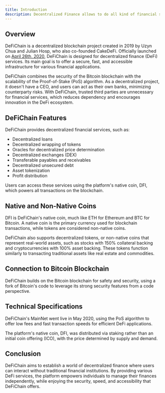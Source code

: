 ```yaml
---
title: Introduction
description: Decentralized Finance allows to do all kind of financial services without a central party. DeFiChain was created be a perfect fit for DeFi.
---
```


## Overview

DeFiChain is a decentralized blockchain project created in 2019 by Uzyn Chua and Julian Hosp, who also co-founded CakeDeFi. Officially launched on [April 26th, 2020](https://defiscan.live/blocks/279b1a87aedc7b9471d4ad4e5f12967ab6259926cd097ade188dfcf22ebfe72a), DeFiChain is designed for decentralized finance (DeFi) services. Its main goal is to offer a secure, fast, and accessible infrastructure for various financial applications.

DeFiChain combines the security of the Bitcoin blockchain with the scalability of the Proof-of-Stake (PoS) algorithm. As a decentralized project, it doesn't have a CEO, and users can act as their own banks, minimizing counterparty risks. With DeFiChain, trusted third parties are unnecessary for financial services, which reduces dependency and encourages innovation in the DeFi ecosystem.

## DeFiChain Features

DeFiChain provides decentralized financial services, such as:

- Decentralized loans
- Decentralized wrapping of tokens
- Oracles for decentralized price determination
- Decentralized exchanges (DEX)
- Transferable payables and receivables
- Decentralized unsecured debt
- Asset tokenization
- Profit distribution

Users can access these services using the platform's native coin, DFI, which powers all transactions on the blockchain.

## Native and Non-Native Coins

DFI is DeFiChain's native coin, much like ETH for Ethereum and BTC for Bitcoin. A native coin is the primary currency used for blockchain transactions, while tokens are considered non-native coins.

DeFiChain also supports decentralized tokens, or non-native coins that represent real-world assets, such as stocks with 150% collateral backing and cryptocurrencies with 100% asset backing. These tokens function similarly to transacting traditional assets like real estate and commodities.

## Connection to Bitcoin Blockchain

DeFiChain builds on the Bitcoin blockchain for safety and security, using a fork of Bitcoin's code to leverage its strong security features from a code perspective.

## Technical Specifications

DeFiChain's MainNet went live in May 2020, using the PoS algorithm to offer low fees and fast transaction speeds for efficient DeFi applications.

The platform's native coin, DFI, was distributed via staking rather than an initial coin offering (ICO), with the price determined by supply and demand.

## Conclusion

DeFiChain aims to establish a world of decentralized finance where users can interact without traditional financial institutions. By providing various DeFi services, the platform empowers individuals to manage their finances independently, while enjoying the security, speed, and accessibility that DeFiChain offers.

